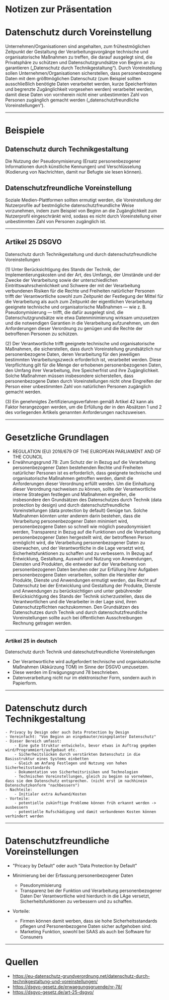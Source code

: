 # Notizen zur Präsentation

# Datenschutz durch Voreinstellung

Unternehmen/Organisationen sind angehalten, zum frühestmöglichen Zeitpunkt der Gestaltung der Verarbeitungsvorgänge technische und organisatorische Maßnahmen zu treffen, die darauf ausgelegt sind, die Privatsphäre zu schützen und Datenschutzgrundsätze von Beginn an zu garantieren („Datenschutz durch Technikgestaltung“). Durch Voreinstellung sollen Unternehmen/Organisationen sicherstellen, dass personenbezogene Daten mit dem größtmöglichen Datenschutz (zum Beispiel sollten ausschließlich benötigte Daten verarbeitet werden, kurze Speicherfristen und begrenzte Zugänglichkeit vorgesehen werden) verarbeitet werden, damit diese Daten von vornherein nicht einer unbestimmten Zahl von Personen zugänglich gemacht werden („datenschutzfreundliche Voreinstellungen“).

---
# Beispiele
## Datenschutz durch Technikgestaltung
Die Nutzung der Pseudonymisierung (Ersatz personenbezogener Informationen durch künstliche Kennungen) und Verschlüsselung (Kodierung von Nachrichten, damit nur Befugte sie lesen können).

## Datenschutzfreundliche Voreinstellung
Soziale Medien-Plattformen sollten ermutigt werden, die Voreinstellung der Nutzerprofile auf bestmögliche datenschutzfreundliche Weise vorzunehmen, indem zum Beispiel von Beginn an die Zugänglichkeit zum Nutzerprofil eingeschränkt wird, sodass es nicht durch Voreinstellung einer unbestimmten Zahl von Personen zugänglich ist.

---
## Artikel 25 DSGVO

Datenschutz durch Technikgestaltung und durch datenschutzfreundliche Voreinstellungen

(1)   Unter Berücksichtigung des Stands der Technik, der Implementierungskosten und der Art, des Umfangs, der Umstände und der Zwecke der Verarbeitung sowie der unterschiedlichen Eintrittswahrscheinlichkeit und Schwere der mit der Verarbeitung verbundenen Risiken für die Rechte und Freiheiten natürlicher Personen trifft der Verantwortliche sowohl zum Zeitpunkt der Festlegung der Mittel für die Verarbeitung als auch zum Zeitpunkt der eigentlichen Verarbeitung geeignete technische und organisatorische Maßnahmen — wie z. B. Pseudonymisierung — trifft, die dafür ausgelegt sind, die Datenschutzgrundsätze wie etwa Datenminimierung wirksam umzusetzen und die notwendigen Garantien in die Verarbeitung aufzunehmen, um den Anforderungen dieser Verordnung zu genügen und die Rechte der betroffenen Personen zu schützen.

(2)   Der Verantwortliche trifft geeignete technische und organisatorische Maßnahmen, die sicherstellen, dass durch Voreinstellung grundsätzlich nur personenbezogene Daten, deren Verarbeitung für den jeweiligen bestimmten Verarbeitungszweck erforderlich ist, verarbeitet werden. Diese Verpflichtung gilt für die Menge der erhobenen personenbezogenen Daten, den Umfang ihrer Verarbeitung, ihre Speicherfrist und ihre Zugänglichkeit. Solche Maßnahmen müssen insbesondere sicherstellen, dass personenbezogene Daten durch Voreinstellungen nicht ohne Eingreifen der Person einer unbestimmten Zahl von natürlichen Personen zugänglich gemacht werden.

(3)   Ein genehmigtes Zertifizierungsverfahren gemäß Artikel 42 kann als Faktor herangezogen werden, um die Erfüllung der in den Absätzen 1 und 2 des vorliegenden Artikels genannten Anforderungen nachzuweisen.

--- 
# Gesetzliche Grundlagen
- REGULATION (EU) 2016/679 OF THE EUROPEAN PARLIAMENT AND OF THE COUNCIL
- Erwähnungsgrund 78:
    Zum Schutz der in Bezug auf die Verarbeitung personenbezogener Daten bestehenden Rechte und Freiheiten natürlicher Personen ist es erforderlich, dass geeignete technische und organisatorische Maßnahmen getroffen werden, damit die Anforderungen dieser Verordnung erfüllt werden. Um die Einhaltung dieser Verordnung nachweisen zu können, sollte der Verantwortliche interne Strategien festlegen und Maßnahmen ergreifen, die insbesondere den Grundsätzen des Datenschutzes durch Technik (data protection by design) und durch datenschutzfreundliche Voreinstellungen (data protection by default) Genüge tun. Solche Maßnahmen könnten unter anderem darin bestehen, dass die Verarbeitung personenbezogener Daten minimiert wird, personenbezogene Daten so schnell wie möglich pseudonymisiert werden, Transparenz in Bezug auf die Funktionen und die Verarbeitung personenbezogener Daten hergestellt wird, der betroffenen Person ermöglicht wird, die Verarbeitung personenbezogener Daten zu überwachen, und der Verantwortliche in die Lage versetzt wird, Sicherheitsfunktionen zu schaffen und zu verbessern. In Bezug auf Entwicklung, Gestaltung, Auswahl und Nutzung von Anwendungen, Diensten und Produkten, die entweder auf der Verarbeitung von personenbezogenen Daten beruhen oder zur Erfüllung ihrer Aufgaben personenbezogene Daten verarbeiten, sollten die Hersteller der Produkte, Dienste und Anwendungen ermutigt werden, das Recht auf Datenschutz bei der Entwicklung und Gestaltung der Produkte, Dienste und Anwendungen zu berücksichtigen und unter gebührender Berücksichtigung des Stands der Technik sicherzustellen, dass die Verantwortlichen und die Verarbeiter in der Lage sind, ihren Datenschutzpflichten nachzukommen. Den Grundsätzen des Datenschutzes durch Technik und durch datenschutzfreundliche Voreinstellungen sollte auch bei öffentlichen Ausschreibungen Rechnung getragen werden.
---

### Artikel 25 in deutsch
 Datenschutz durch Technik und dateschutzfreundliche Voreinstellungen
- Der Verantwortliche wird aufgefordert technische und organisatorische Maßnahmen (Abkürzung TOM) im Sinne der DSGVO umzusetzen.
- Diese werden im Erwägungsgrund 78 beschrieben.
- Datenverarbeitung nicht nur im elektronischer Form, sondern auch in Papierform.

---
# Datenschutz durch Technikgestaltung
```
- Privacy by Design oder auch Data Protection by Design
- Vereinfacht: "Von Beginn an eingebauter/eingeplanter Datenschutz"
- Dieser Bereich umfasst:
    - Eine gute Struktur entwickeln, bevor etwas in Auftrag gegeben wird/Programmiert/aufgebaut etc.
    - Sicherheitslücken durch verstärkten Datenschutz in die Basisstruktur eines Systems einbetten
    - Gleich am Anfang Festlegen und Nutzung von hohen Sicherheitsstandards
    - Dokumentation von Sicherheitsrisiken und Technologien
    - Technischen Voreinstellungen, gleich zu beginn so vornehmen, dass sie dem Datenschutz entsprechen. (nicht erst im nachhinein Datenschutzkonform "nachbessern")
- Nachteile:
    - Initialer extra Aufwand/Kosten
- Vorteile:
    - potentielle zukünftige Probleme können früh erkannt werden -> ausbessern
    - potentielle Rufschädigung und damit verbundenen Kosten können verhindert werden
```

---
# Datenschutzfreundliche Voreinstellungen
- "Pricacy by Default" oder auch "Data Protection by Default"
- Minimierung bei der Erfassung personenbezogener Daten
    - Pseudonymisierung
    - Transparenz bei der Funktion und Verarbeitung personenbezogener Daten
    Der Verantwortliche wird hierdurch in die LAge versetzt, Sicherheitsfunktionen zu verbessern und zu schaffen.

- Vorteile:
    - Firmen können damit werben, dass sie hohe Sicherheitsstandards pflegen und Personenbezogene Daten sicher aufgehoben sind.
    - Marketing Funktion, sowohl bei SAAS als auch bei Software for Consuners


---
# Quellen
- https://eu-datenschutz-grundverordnung.net/datenschutz-durch-technikgestaltung-und-voreinstellungen/
- https://dsgvo-gesetz.de/erwaegungsgruende/nr-78/
- https://dsgvo-gesetz.de/art-25-dsgvo/